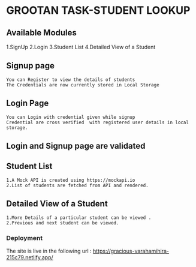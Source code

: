 # GROOTAN TASK-STUDENT LOOKUP

## Available Modules

 1.SignUp
 2.Login
 3.Student List
 4.Detailed View of a Student

## Signup page
    You can Register to view the details of students
    The Credentials are now currently stored in Local Storage
## Login Page
    You can Login with credential given while signup
    Credential are cross verified  with registered user details in local storage.

## Login and Signup page are validated

## Student List
    1.A Mock API is created using https://mockapi.io 
    2.List of students are fetched from API and rendered.
    
    
    
 ## Detailed View of a Student 
    1.More Details of a particular student can be viewed .
    2.Previous and next student can be viewed.


### Deployment

The site is live in the following url : https://gracious-varahamihira-215c79.netlify.app/
